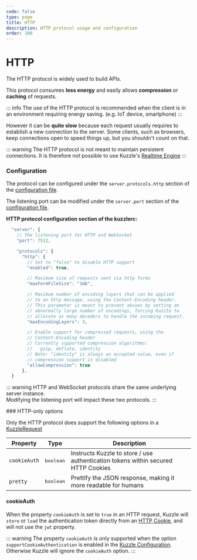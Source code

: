 ```yaml
---
code: false
type: page
title: HTTP
description: HTTP protocol usage and configuration  
order: 100
---
```


# HTTP

The HTTP protocol is widely used to build APIs.  

This protocol consumes **less energy** and easily allows **compression** or **caching** of requests.  

::: info
The use of the HTTP protocol is recommended when the client is in an environment requiring energy saving. (e.g. IoT device, smartphone)
:::

However it can be **quite slow** because each request usually requires to establish a new connection to the server. Some clients, such as browsers, keep connections open to speed things up, but you shouldn't count on that.  

::: warning
The HTTP protocol is not meant to maintain persistent connections. It is therefore not possible to use Kuzzle's [Realtime Engine](/core/2/guides/main-concepts/realtime-engine) 
::: 

### Configuration

The protocol can be configured under the `server.protocols.http` section of the [configuration file](/core/2/guides/advanced/configuration).

The listening port can be modified under the `server.port` section of the [configuration file](/core/2/guides/advanced/configuration).

**HTTP protocol configuration section of the kuzzlerc:**

```js
  "server": {
    // The listening port for HTTP and WebSocket
    "port": 7512,

    "protocols": {
      "http": {
        // Set to "false" to disable HTTP support
        "enabled": true,

        // Maximum size of requests sent via http forms
        "maxFormFileSize": "1mb",

        // Maximum number of encoding layers that can be applied
        // to an http message, using the Content-Encoding header.
        // This parameter is meant to prevent abuses by setting an
        // abnormally large number of encodings, forcing Kuzzle to
        // allocate as many decoders to handle the incoming request.
        "maxEncodingLayers": 3,

        // Enable support for compressed requests, using the
        // Content-Encoding header
        // Currently supported compression algorithms:
        //   gzip, deflate, identity
        // Note: "identity" is always an accepted value, even if
        // compression support is disabled
        "allowCompression": true
      },
  }
```
::: warning
HTTP and WebSocket protocols share the same underlying server instance.  
Modifying the listening port will impact these two protocols.
:::

<SinceBadge version="auto-version"/>
### HTTP-only options

Only the HTTP protocol does support the following options in a [KuzzleRequest](/core/2/api/payloads/request)

| Property     | Type               | Description                                                                           |
| ------------ | ------------------ | ------------------------------------------------------------------------------------- |
| `cookieAuth` | <pre>boolean</pre> | Instructs Kuzzle to store / use authentication tokens within secured HTTP Cookies     |
| `pretty`     | <pre>boolean</pre> | Prettify the JSON response, making it more readable for humans                        |

#### cookieAuth

When the property `cookieAuth` is set to `true` in an HTTP request,
Kuzzle will `store` or `load` the authentication token directly from an [HTTP Cookie](https://developer.mozilla.org/en-US/docs/Web/HTTP/Cookies),
and will not use the `jwt` property.

::: warning
The property `cookieAuth` is only supported when the option `supportCookieAuthentication` is enabled in the [Kuzzle Configuration](/core/2/guides/advanced/configuration).
Otherwise Kuzzle will ignore the `cookieAuth` option.
:::